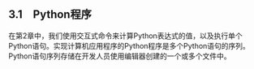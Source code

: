    

## 3.1　Python程序

在第2章中，我们使用交互式命令来计算Python表达式的值，以及执行单个Python语句。实现计算机应用程序的Python程序是多个Python语句的序列。Python语句序列存储在开发人员使用编辑器创建的一个或多个文件中。